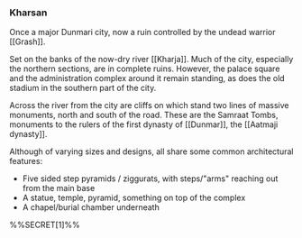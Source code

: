 ### Kharsan

Once a major Dunmari city, now a ruin controlled by the undead warrior [[Grash]]. 

Set on the banks of the now-dry river [[Kharja]]. Much of the city, especially the northern sections, are in complete ruins. However, the palace square and the administration complex around it remain standing, as does the old stadium in the southern part of the city. 

Across the river from the city are cliffs on which stand two lines of massive monuments, north and south of the road. These are the Samraat Tombs, monuments to the rulers of the first dynasty of [[Dunmar]], the [[Aatmaji dynasty]]. 

Although of varying sizes and designs, all share some common architectural features:
-   Five sided step pyramids / ziggurats, with steps/"arms" reaching out from the main base
-   A statue, temple, pyramid, something on top of the complex
-   A chapel/burial chamber underneath

%%SECRET[1]%%




